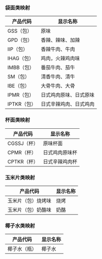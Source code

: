 ### 袋面类映射

| 产品代码    | 显示名称               |
| ----------- | ---------------------- |
| GSS（包）   | 原味                   |
| GPD（包）   | 香辣、辣味、加辣       |
| IIP（包）   | 香辣牛肉、牛肉         |
| IHAG（包）  | 鸡肉，火辣鸡肉味       |
| IMBB（包）  | 番茄牛肉、茄牛         |
| SM（包）    | 清香牛肉、清牛         |
| IBE（包）   | 大骨牛肉、大骨         |
| IPMR（包）  | 日式鸡肉原味、日式原味 |
| IPTKR（包） | 日式辛辣鸡肉、日式鸡肉 |

### 杯面类映射

| 产品代码    | 显示名称       |
| ----------- | -------------- |
| CGSSJ（杯） | 原味杯面       |
| CPMR（杯）  | 日式鸡肉原味杯 |
| CPTKR（杯） | 日式辛辣鸡肉杯 |

### 玉米片类映射

| 产品代码           | 显示名称 |
| ------------------ | -------- |
| 玉米片（包）烧烤味 | 烧烤     |
| 玉米片（包）奶酪味 | 奶酪     |

### 椰子水类映射

| 产品代码     | 显示名称 |
| ------------ | -------- |
| 椰子水（瓶） | 椰子水   |
